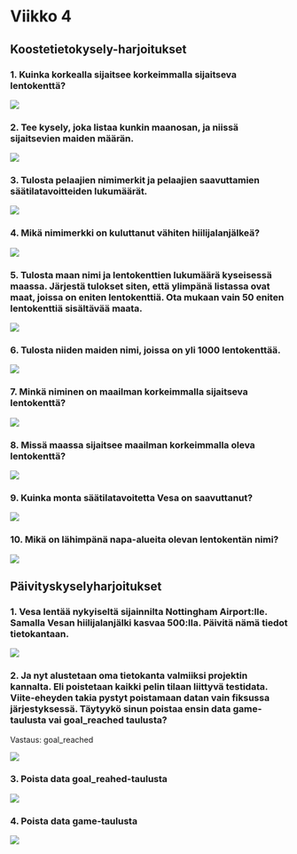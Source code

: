 # Viikko 4

## Koostetietokysely-harjoitukset

### 1. Kuinka korkealla sijaitsee korkeimmalla sijaitseva lentokenttä?

![](kuvat/viikko4/koostetieto/1.png)

### 2. Tee kysely, joka listaa kunkin maanosan, ja niissä sijaitsevien maiden määrän.

![](kuvat/viikko4/koostetieto/2.png)

### 3. Tulosta pelaajien nimimerkit ja pelaajien saavuttamien säätilatavoitteiden lukumäärät.

![](kuvat/viikko4/koostetieto/3.png)

### 4. Mikä nimimerkki on kuluttanut vähiten hiilijalanjälkeä?

![](kuvat/viikko4/koostetieto/4.png)

### 5. Tulosta maan nimi ja lentokenttien lukumäärä kyseisessä maassa. Järjestä tulokset siten, että ylimpänä listassa ovat maat, joissa on eniten lentokenttiä. Ota mukaan vain 50 eniten lentokenttiä sisältävää maata.

![](kuvat/viikko4/koostetieto/5.png)

### 6. Tulosta niiden maiden nimi, joissa on yli 1000 lentokenttää.

![](kuvat/viikko4/koostetieto/6.png)

### 7. Minkä niminen on maailman korkeimmalla sijaitseva lentokenttä?

![](kuvat/viikko4/koostetieto/7.png)

### 8. Missä maassa sijaitsee maailman korkeimmalla oleva lentokenttä?

![](kuvat/viikko4/koostetieto/8.png)

### 9. Kuinka monta säätilatavoitetta Vesa on saavuttanut?

![](kuvat/viikko4/koostetieto/9.png)

### 10. Mikä on lähimpänä napa-alueita olevan lentokentän nimi?

![](kuvat/viikko4/koostetieto/10.png)

## Päivityskyselyharjoitukset

### 1. Vesa lentää nykyiseltä sijainnilta Nottingham Airport:lle. Samalla Vesan hiilijalanjälki kasvaa 500:lla. Päivitä nämä tiedot tietokantaan.

![](kuvat/viikko4/update/1.png)

### 2. Ja nyt alustetaan oma tietokanta valmiiksi projektin kannalta. Eli poistetaan kaikki pelin tilaan liittyvä testidata. Viite-eheyden takia pystyt poistamaan datan vain fiksussa järjestyksessä. Täytyykö sinun poistaa ensin data game-taulusta vai goal_reached taulusta?

Vastaus: goal_reached

![](kuvat/viikko4/update/2.png)

### 3. Poista data goal_reahed-taulusta

![](kuvat/viikko4/update/3.png)

### 4. Poista data game-taulusta

![](kuvat/viikko4/update/4.png)
